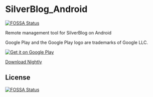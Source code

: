 # SilverBlog_Android
[![FOSSA Status](https://app.fossa.io/api/projects/git%2Bgithub.com%2FSilverBlogTeam%2Fsilverblog_android.svg?type=shield)](https://app.fossa.io/projects/git%2Bgithub.com%2FSilverBlogTeam%2Fsilverblog_android?ref=badge_shield)

Remote management tool for SilverBlog on Android

Google Play and the Google Play logo are trademarks of Google LLC.

<a href='https://play.google.com/store/apps/details?id=org.silverblog.client&utm_source=github&pcampaignid=MKT-Other-global-all-co-prtnr-py-PartBadge-Mar2515-1'><img alt='Get it on Google Play' src='https://play.google.com/intl/en_us/badges/images/generic/en_badge_web_generic.png'/></a>

[Download Nightly](https://github.com/SilverBlogTeam/SilverBlog_Android/releases)


## License
[![FOSSA Status](https://app.fossa.io/api/projects/git%2Bgithub.com%2FSilverBlogTeam%2Fsilverblog_android.svg?type=large)](https://app.fossa.io/projects/git%2Bgithub.com%2FSilverBlogTeam%2Fsilverblog_android?ref=badge_large)